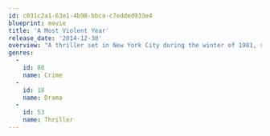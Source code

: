```yaml
---
id: c031c2a1-63e1-4b98-bbca-c7edded933e4
blueprint: movie
title: 'A Most Violent Year'
release_date: '2014-12-30'
overview: "A thriller set in New York City during the winter of 1981, statistically one of the most violent years in the city's history, and centered on a the lives of an immigrant and his family trying to expand their business and capitalize on opportunities as the rampant violence, decay, and corruption of the day drag them in and threaten to destroy all they have built."
genres:
  -
    id: 80
    name: Crime
  -
    id: 18
    name: Drama
  -
    id: 53
    name: Thriller
---
```

